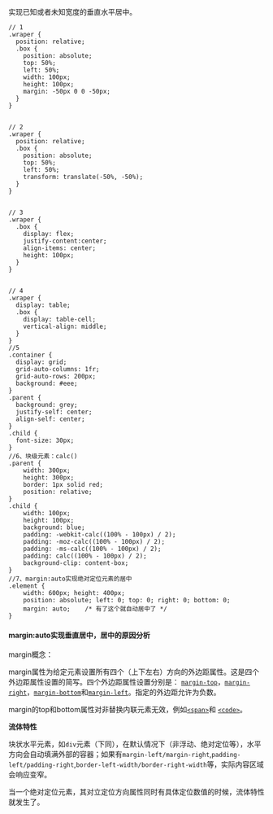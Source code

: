 实现已知或者未知宽度的垂直水平居中。

```
// 1
.wraper {
  position: relative;
  .box {
    position: absolute;
    top: 50%;
    left: 50%;
    width: 100px;
    height: 100px;
    margin: -50px 0 0 -50px;
  }
}


// 2
.wraper {
  position: relative;
  .box {
    position: absolute;
    top: 50%;
    left: 50%;
    transform: translate(-50%, -50%);
  }
}


// 3
.wraper {
  .box {
    display: flex;
    justify-content:center;
    align-items: center;
    height: 100px;
  }
}


// 4
.wraper {
  display: table;
  .box {
    display: table-cell;
    vertical-align: middle;
  }
}
//5
.container {
  display: grid;
  grid-auto-columns: 1fr;
  grid-auto-rows: 200px;
  background: #eee;
}
.parent {
  background: grey;
  justify-self: center; 
  align-self: center;  
}
.child {
  font-size: 30px;
}
//6、块级元素：calc()
.parent {
    width: 300px;
    height: 300px;
    border: 1px solid red;
    position: relative;
}
.child {
    width: 100px;
    height: 100px;
    background: blue;
    padding: -webkit-calc((100% - 100px) / 2);
    padding: -moz-calc((100% - 100px) / 2);
    padding: -ms-calc((100% - 100px) / 2);
    padding: calc((100% - 100px) / 2);
    background-clip: content-box;
}
//7、margin:auto实现绝对定位元素的居中
.element {
    width: 600px; height: 400px;
    position: absolute; left: 0; top: 0; right: 0; bottom: 0;
    margin: auto;    /* 有了这个就自动居中了 */
}
```

#### margin:auto实现垂直居中，居中的原因分析

margin概念：

margin属性为给定元素设置所有四个（上下左右）方向的外边距属性。这是四个外边距属性设置的简写。四个外边距属性设置分别是： [`margin-top`](https://developer.mozilla.org/zh-CN/docs/Web/CSS/margin-top)，[`margin-right`](https://developer.mozilla.org/zh-CN/docs/Web/CSS/margin-right)，[`margin-bottom`](https://developer.mozilla.org/zh-CN/docs/Web/CSS/margin-bottom)和[`margin-left`](https://developer.mozilla.org/zh-CN/docs/Web/CSS/margin-left)。指定的外边距允许为负数。

margin的top和bottom属性对非替换内联元素无效，例如[`<span>`](https://developer.mozilla.org/zh-CN/docs/Web/HTML/Element/span)和 [`<code>`](https://developer.mozilla.org/zh-CN/docs/Web/HTML/Element/code)。

**流体特性**

块状水平元素，如`div`元素（下同），在默认情况下（非浮动、绝对定位等），水平方向会自动填满外部的容器；如果有`margin-left/margin-right`,`padding-left/padding-right`,`border-left-width/border-right-width`等，实际内容区域会响应变窄。

当一个绝对定位元素，其对立定位方向属性同时有具体定位数值的时候，流体特性就发生了。

